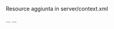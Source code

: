 Resource aggiunta in server/context.xml

<Context>
...
	<Resource name = "jdbc/mariosdb" auth = "Container"
		  type = "javax.sql.DataSource" username = "root"
		  password = "root" driverClassName = "com.mysql.cj.jdbc.Driver"
		  url = "jdbc:mysql://localhost:3306/mariosdb)servertimezone= UTC" />
...
</Context>
